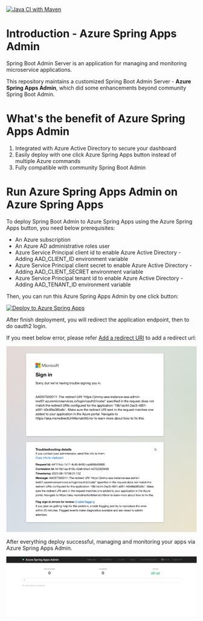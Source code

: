 [![Java CI with Maven](https://github.com/fangjian0423/asa-admin/actions/workflows/maven.yml/badge.svg)](https://github.com/fangjian0423/asa-admin/actions/workflows/maven.yml)

# Introduction - Azure Spring Apps Admin

Spring Boot Admin Server is an application for managing and monitoring microservice applications.

This repository maintains a customized Spring Boot Admin Server - **Azure Spring Apps Admin**, which did some enhancements beyond community Spring Boot Admin.

# What's the benefit of Azure Spring Apps Admin

1. Integrated with Azure Active Directory to secure your dashboard
2. Easily deploy with one click Azure Spring Apps button instead of multiple Azure commands
3. Fully compatible with community Spring Boot Admin

# Run Azure Spring Apps Admin on Azure Spring Apps

To deploy Spring Boot Admin to Azure Spring Apps using the Azure Spring Apps button, you need below prerequisites:

- An Azure subscription
- An Azure AD administrative roles user
- Azure Service Principal client id to enable Azure Active Directory - Adding AAD_CLIENT_ID environment variable
- Azure Service Principal client secret to enable Azure Active Directory - Adding AAD_CLIENT_SECRET environment variable
- Azure Service Principal tenant id to enable Azure Active Directory - Adding AAD_TENANT_ID environment variable

Then, you can run this Azure Spring Apps Admin by one click button:

<a href="https://yonghui-apps-dev-nubesgen.azuremicroservices.io/deploy.html?url=https://github.com/fangjian0423/asa-admin" data-linktype="external">
<img src="https://user-images.githubusercontent.com/58474919/236122963-8c0857bb-3822-4485-892a-445fa33f1612.png" alt="Deploy to Azure Spring Apps" width="200px" data-linktype="relative-path">
</a>

After finish deployment, you will redirect the application endpoint, then to do oauth2 login.

If you meet below error, please refer [Add a redirect URI](https://learn.microsoft.com/en-us/azure/active-directory/develop/quickstart-register-app#add-a-redirect-uri) to add a redirect url:

![](assets/aad-login.png)

After everything deploy successful, managing and monitoring your apps via Azure Spring Apps Admin.

![](assets/dashboard.png)

